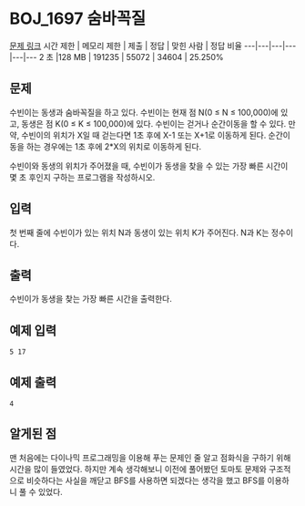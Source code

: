 # BOJ_1697 숨바꼭질
[문제 링크](https://www.acmicpc.net/problem/1697)
시간 제한 |	메모리 제한 |	제출 |	정답 |	맞힌 사람 |	정답 비율
---|---|---|---|---|---
2 초	|128 MB |	191235 |	55072 |	34604 |	25.250%

## 문제
수빈이는 동생과 숨바꼭질을 하고 있다. 수빈이는 현재 점 N(0 ≤ N ≤ 100,000)에 있고, 동생은 점 K(0 ≤ K ≤ 100,000)에 있다. 수빈이는 걷거나 순간이동을 할 수 있다. 만약, 수빈이의 위치가 X일 때 걷는다면 1초 후에 X-1 또는 X+1로 이동하게 된다. 순간이동을 하는 경우에는 1초 후에 2*X의 위치로 이동하게 된다.

수빈이와 동생의 위치가 주어졌을 때, 수빈이가 동생을 찾을 수 있는 가장 빠른 시간이 몇 초 후인지 구하는 프로그램을 작성하시오.

## 입력
첫 번째 줄에 수빈이가 있는 위치 N과 동생이 있는 위치 K가 주어진다. N과 K는 정수이다.

## 출력
수빈이가 동생을 찾는 가장 빠른 시간을 출력한다.

## 예제 입력
```
5 17
```

## 예제 출력
```
4
```

## 알게된 점
맨 처음에는 다이나믹 프로그래밍을 이용해 푸는 문제인 줄 알고 점화식을 구하기 위해 시간을 많이 들였었다.
하지만 계속 생각해보니 이전에 풀어봤던 토마토 문제와 구조적으로 비슷하다는 사실을 깨닫고 BFS를 사용하면 되겠다는 생각을 했고 BFS를 이용하니 풀 수 있었다.
